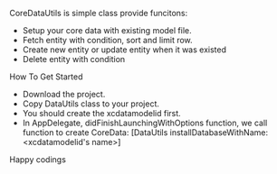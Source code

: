 CoreDataUtils is simple class provide funcitons:

- Setup your core data with existing model file.
- Fetch entity with condition, sort and limit row.
- Create new entity or update entity when it was existed
- Delete entity with condition

How To Get Started

- Download the project.
- Copy DataUtils class to your project.
- You should create the xcdatamodelid first.
- In AppDelegate, didFinishLaunchingWithOptions function, we call function to create CoreData: [DataUtils installDatabaseWithName:<xcdatamodelid's name>]

Happy codings